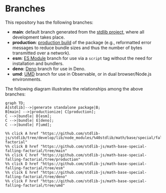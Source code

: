 <!--

@license Apache-2.0

Copyright (c) 2022 The Stdlib Authors.

Licensed under the Apache License, Version 2.0 (the "License");
you may not use this file except in compliance with the License.
You may obtain a copy of the License at

    http://www.apache.org/licenses/LICENSE-2.0

Unless required by applicable law or agreed to in writing, software
distributed under the License is distributed on an "AS IS" BASIS,
WITHOUT WARRANTIES OR CONDITIONS OF ANY KIND, either express or implied.
See the License for the specific language governing permissions and
limitations under the License.

-->

# Branches

This repository has the following branches:

-   **main**: default branch generated from the [stdlib project][stdlib-url], where all development takes place.
-   **production**: [production build][production-url] of the package (e.g., reformatted error messages to reduce bundle sizes and thus the number of bytes transmitted over a network).
-   **esm**: [ES Module][esm-url] branch for use via a `script` tag without the need for installation and bundlers.
-   **deno**: [Deno][deno-url] branch for use in Deno.
-   **umd**: [UMD][umd-url] branch for use in Observable, or in dual browser/Node.js environments.

The following diagram illustrates the relationships among the above branches:

```mermaid
graph TD;
A[stdlib]-->|generate standalone package|B;
B[main] -->|productionize| C[production];
C -->|bundle| D[esm];
C -->|bundle| E[deno];
C -->|bundle| F[umd];

%% click A href "https://github.com/stdlib-js/stdlib/tree/develop/lib/node_modules/%40stdlib/math/base/special/falling-factorial"
%% click B href "https://github.com/stdlib-js/math-base-special-falling-factorial/tree/main"
%% click C href "https://github.com/stdlib-js/math-base-special-falling-factorial/tree/production"
%% click D href "https://github.com/stdlib-js/math-base-special-falling-factorial/tree/esm"
%% click E href "https://github.com/stdlib-js/math-base-special-falling-factorial/tree/deno"
%% click F href "https://github.com/stdlib-js/math-base-special-falling-factorial/tree/umd"
```

[stdlib-url]: https://github.com/stdlib-js/stdlib/tree/develop/lib/node_modules/%40stdlib/math/base/special/falling-factorial
[production-url]: https://github.com/stdlib-js/math-base-special-falling-factorial/tree/production
[deno-url]: https://github.com/stdlib-js/math-base-special-falling-factorial/tree/deno
[umd-url]: https://github.com/stdlib-js/math-base-special-falling-factorial/tree/umd
[esm-url]: https://github.com/stdlib-js/math-base-special-falling-factorial/tree/esm